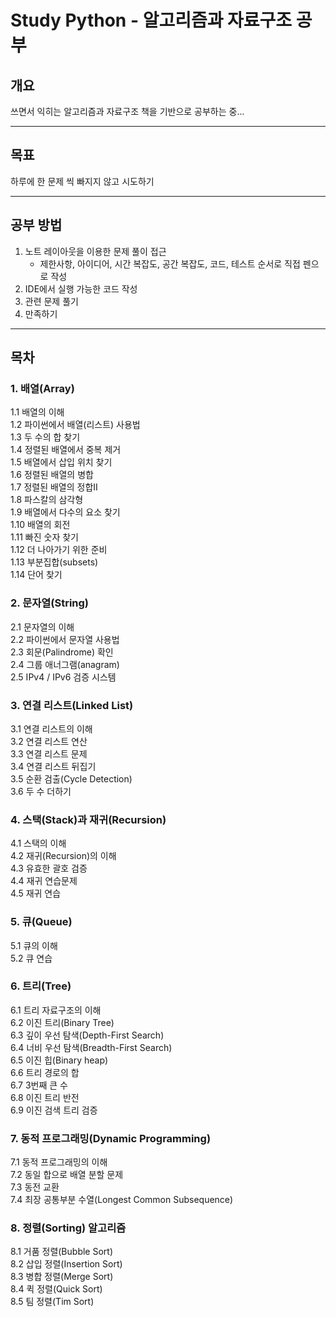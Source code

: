 # Study Python - 알고리즘과 자료구조 공부
## 개요
쓰면서 익히는 알고리즘과 자료구조 책을 기반으로 공부하는 중...

---
## 목표
하루에 한 문제 씩 빠지지 않고 시도하기

---
## 공부 방법
1. 노트 레이아웃을 이용한 문제 풀이 접근
    - 제한사항, 아이디어, 시간 복잡도, 공간 복잡도, 코드, 테스트 순서로 직접 펜으로 작성
2. IDE에서 실행 가능한 코드 작성
3. 관련 문제 풀기
4. 만족하기

---
## 목차 
### 1. 배열(Array)
1.1 배열의 이해 \
1.2 파이썬에서 배열(리스트) 사용법 \
1.3 두 수의 합 찾기 \
1.4 정렬된 배열에서 중복 제거 \
1.5 배열에서 삽입 위치 찾기 \
1.6 정렬된 배열의 병합 \
1.7 정렬된 배열의 정합Ⅱ \
1.8 파스칼의 삼각형 \
1.9 배열에서 다수의 요소 찾기 \
1.10 배열의 회전 \
1.11 빠진 숫자 찾기 \
1.12 더 나아가기 위한 준비 \
1.13 부분집합(subsets) \
1.14 단어 찾기
### 2. 문자열(String)
2.1 문자열의 이해 \
2.2 파이썬에서 문자열 사용법 \
2.3 회문(Palindrome) 확인 \
2.4 그룹 애너그램(anagram) \
2.5 IPv4 / IPv6 검증 시스템
### 3. 연결 리스트(Linked List)
3.1 연결 리스트의 이해 \
3.2 연결 리스트 연산 \
3.3 연결 리스트 문제 \
3.4 연결 리스트 뒤집기 \
3.5 순환 검출(Cycle Detection) \
3.6 두 수 더하기
### 4. 스택(Stack)과 재귀(Recursion)
4.1 스택의 이해 \
4.2 재귀(Recursion)의 이해 \
4.3 유효한 괄호 검증 \
4.4 재귀 연습문제 \
4.5 재귀 연습
### 5. 큐(Queue)
5.1 큐의 이해 \
5.2 큐 연습
### 6. 트리(Tree)
6.1 트리 자료구조의 이해 \
6.2 이진 트리(Binary Tree) \
6.3 깊이 우선 탐색(Depth-First Search) \
6.4 너비 우선 탐색(Breadth-First Search) \
6.5 이진 힙(Binary heap) \
6.6 트리 경로의 합 \
6.7 3번째 큰 수 \
6.8 이진 트리 반전 \
6.9 이진 검색 트리 검증
### 7. 동적 프로그래밍(Dynamic Programming)
7.1 동적 프로그래밍의 이해 \
7.2 동일 합으로 배열 분할 문제 \
7.3 동전 교환 \
7.4 최장 공통부분 수열(Longest Common Subsequence)
### 8. 정렬(Sorting) 알고리즘
8.1 거품 정렬(Bubble Sort) \
8.2 삽입 정렬(Insertion Sort) \
8.3 병합 정렬(Merge Sort) \
8.4 퀵 정렬(Quick Sort) \
8.5 팀 정렬(Tim Sort)
